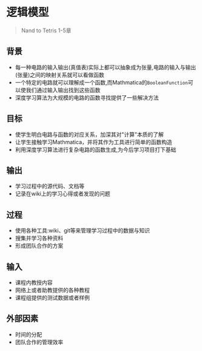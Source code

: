 # 逻辑模型
> Nand to Tetris 1-5章  

## 背景
* 每一种电路的输入输出(真值表)实际上都可以抽象成为张量,电路的输入与输出(张量)之间的映射关系就可以看做函数
* 一个特定的电路就可以理解成一个函数,而Mathmatica的``BooleanFunction``可以使我们通过输入输出找到这些函数  
* 深度学习算法为大规模的电路的函数寻找提供了一些解决方法

## 目标
* 使学生明白电路与函数的对应关系，加深其对"计算"本质的了解
* 让学生接触学习Mathmatica，并将其作为工具进行简单的函数构造
* 利用深度学习算法进行复杂电路的函数生成,为今后学习项目打下基础

## 输出
* 学习过程中的源代码、文档等
* 记录在wiki上的学习心得或者发现的问题

## 过程
* 使用各种工具:wiki、git等来管理学习过程中的数据与知识
* 搜集并学习各种资料
* 形成团队合作的方案

## 输入
* 课程内教授内容
* 网络上或者助教提供的各种教程
* 课程组提供的测试数据或者样例

## 外部因素
* 时间的分配
* 团队合作的管理效率
